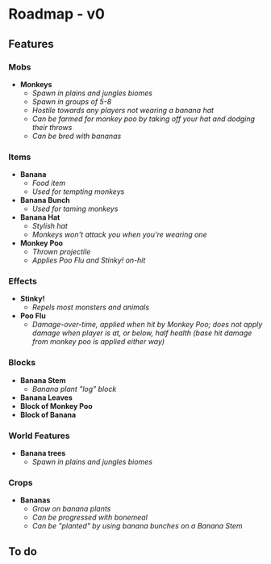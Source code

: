 # Roadmap - v0

## Features

### Mobs
* **Monkeys**
  * _Spawn in plains and jungles biomes_
  * _Spawn in groups of 5-8_
  * _Hostile towards any players not wearing a banana hat_
  * _Can be farmed for monkey poo by taking off your hat and dodging their throws_
  * _Can be bred with bananas_

### Items
* **Banana**
  * _Food item_
  * _Used for tempting monkeys_
* **Banana Bunch**
  * _Used for taming monkeys_
* **Banana Hat**
  * _Stylish hat_
  * _Monkeys won't attack you when you're wearing one_
* **Monkey Poo**
  * _Thrown projectile_
  * _Applies Poo Flu and Stinky! on-hit_

### Effects
* **Stinky!**
  * _Repels most monsters and animals_
* **Poo Flu**
  * _Damage-over-time, applied when hit by Monkey Poo; does not apply damage when player is at, or below, half health (base hit damage
   from monkey poo is applied either way)_

### Blocks
* **Banana Stem**
  * _Banana plant "log" block_
* **Banana Leaves**
* **Block of Monkey Poo**
* **Block of Banana**

### World Features
* **Banana trees**
  * _Spawn in plains and jungles biomes_

### Crops
* **Bananas**
  * _Grow on banana plants_
  * _Can be progressed with bonemeal_
  * _Can be "planted" by using banana bunches on a Banana Stem_

## To do


